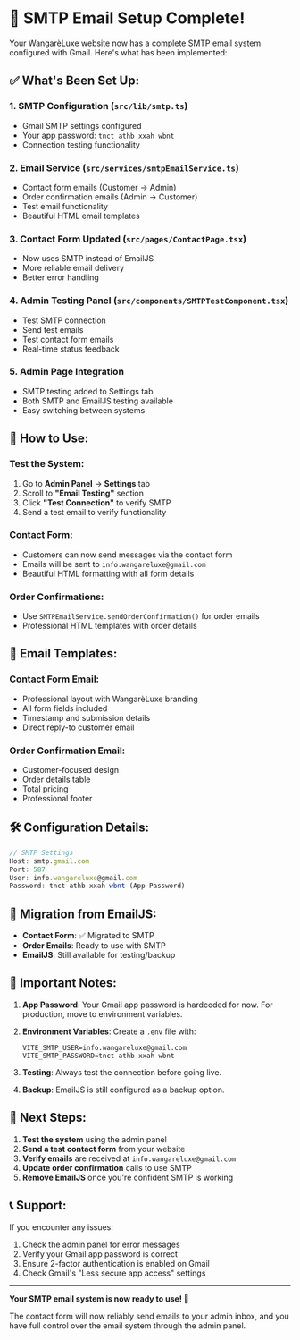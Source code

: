 # 🚀 SMTP Email Setup Complete!

Your WangarèLuxe website now has a complete SMTP email system configured with Gmail. Here's what has been implemented:

## ✅ **What's Been Set Up:**

### 1. **SMTP Configuration** (`src/lib/smtp.ts`)

- Gmail SMTP settings configured
- Your app password: `tnct athb xxah wbnt`
- Connection testing functionality

### 2. **Email Service** (`src/services/smtpEmailService.ts`)

- Contact form emails (Customer → Admin)
- Order confirmation emails (Admin → Customer)
- Test email functionality
- Beautiful HTML email templates

### 3. **Contact Form Updated** (`src/pages/ContactPage.tsx`)

- Now uses SMTP instead of EmailJS
- More reliable email delivery
- Better error handling

### 4. **Admin Testing Panel** (`src/components/SMTPTestComponent.tsx`)

- Test SMTP connection
- Send test emails
- Test contact form emails
- Real-time status feedback

### 5. **Admin Page Integration**

- SMTP testing added to Settings tab
- Both SMTP and EmailJS testing available
- Easy switching between systems

## 🔧 **How to Use:**

### **Test the System:**

1. Go to **Admin Panel** → **Settings** tab
2. Scroll to **"Email Testing"** section
3. Click **"Test Connection"** to verify SMTP
4. Send a test email to verify functionality

### **Contact Form:**

- Customers can now send messages via the contact form
- Emails will be sent to `info.wangareluxe@gmail.com`
- Beautiful HTML formatting with all form details

### **Order Confirmations:**

- Use `SMTPEmailService.sendOrderConfirmation()` for order emails
- Professional HTML templates with order details

## 📧 **Email Templates:**

### **Contact Form Email:**

- Professional layout with WangarèLuxe branding
- All form fields included
- Timestamp and submission details
- Direct reply-to customer email

### **Order Confirmation Email:**

- Customer-focused design
- Order details table
- Total pricing
- Professional footer

## 🛠️ **Configuration Details:**

```typescript
// SMTP Settings
Host: smtp.gmail.com
Port: 587
User: info.wangareluxe@gmail.com
Password: tnct athb xxah wbnt (App Password)
```

## 🔄 **Migration from EmailJS:**

- **Contact Form**: ✅ Migrated to SMTP
- **Order Emails**: Ready to use with SMTP
- **EmailJS**: Still available for testing/backup

## 🚨 **Important Notes:**

1. **App Password**: Your Gmail app password is hardcoded for now. For production, move to environment variables.

2. **Environment Variables**: Create a `.env` file with:

   ```
   VITE_SMTP_USER=info.wangareluxe@gmail.com
   VITE_SMTP_PASSWORD=tnct athb xxah wbnt
   ```

3. **Testing**: Always test the connection before going live.

4. **Backup**: EmailJS is still configured as a backup option.

## 🎯 **Next Steps:**

1. **Test the system** using the admin panel
2. **Send a test contact form** from your website
3. **Verify emails** are received at `info.wangareluxe@gmail.com`
4. **Update order confirmation** calls to use SMTP
5. **Remove EmailJS** once you're confident SMTP is working

## 📞 **Support:**

If you encounter any issues:

1. Check the admin panel for error messages
2. Verify your Gmail app password is correct
3. Ensure 2-factor authentication is enabled on Gmail
4. Check Gmail's "Less secure app access" settings

---

**Your SMTP email system is now ready to use! 🎉**

The contact form will now reliably send emails to your admin inbox, and you have full control over the email system through the admin panel.
